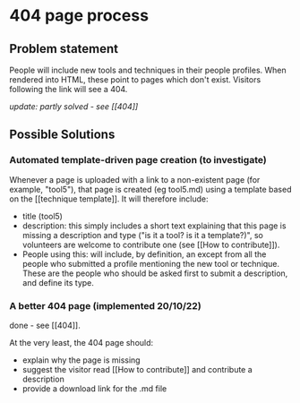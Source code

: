 # 404 page process

## Problem statement

People will include new tools and techniques in their people profiles. When rendered into HTML, these point to pages which don't exist. Visitors following the link will see a 404.

*update: partly solved - see [[404]]*

## Possible Solutions 

### Automated template-driven page creation (to investigate)

Whenever a page is uploaded with a link to a non-existent page (for example, "tool5"), that page is created (eg tool5.md) using a template based on the [[technique template]]. It will therefore include:

* title (tool5)
* description: this simply includes a short text explaining that this page is missing a description and type ("is it a tool? is it a template?)", so volunteers are welcome to contribute one (see [[How to contribute]]).
* People using this: will include, by definition, an except from all the people who submitted a profile mentioning the new tool or technique. These are the people who should be asked first to submit a description, and define its type.

### A better 404 page (implemented 20/10/22)

done - see [[404]].

At the very least, the 404 page should:
* explain why the page is missing 
* suggest the visitor read [[How to contribute]] and contribute a description
* provide a download link for the .md file
